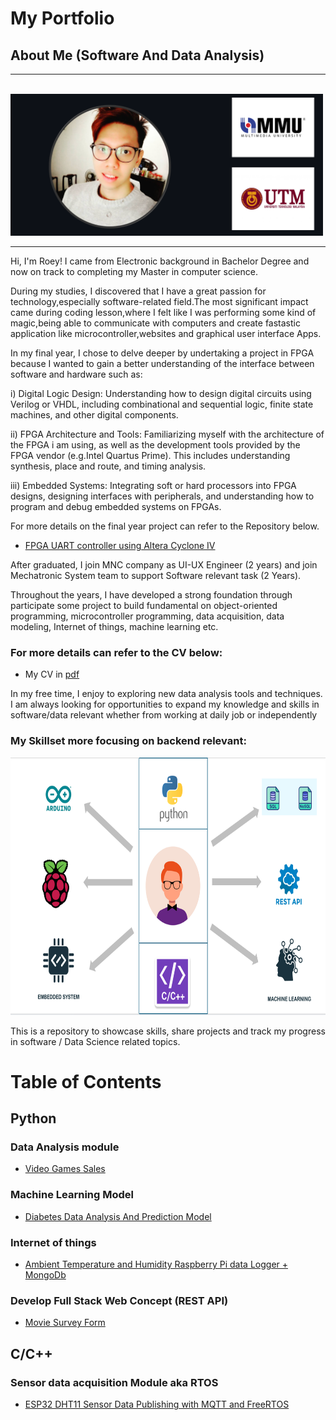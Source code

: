 # My Portfolio
## About Me (Software And Data Analysis)
***************************************************************************
&nbsp;&nbsp;&nbsp;&nbsp;&nbsp;&nbsp;&nbsp;&nbsp;&nbsp;&nbsp;&nbsp;&nbsp;&nbsp;&nbsp;&nbsp;&nbsp;&nbsp;&nbsp;&nbsp;&nbsp;&nbsp;&nbsp;&nbsp;&nbsp;&nbsp;&nbsp;&nbsp;&nbsp;&nbsp;&nbsp;&nbsp;
<img src="https://github.com/Roey0204/My-Portfolio/blob/main/img/myphoto.png" width="500" height="227">
***************************************************************************

Hi, I'm Roey! I came from Electronic background in Bachelor Degree and now on track to completing my Master in computer science. 

During my studies, I discovered that I have a great passion for technology,especially software-related field.The most significant impact came during coding lesson,where I felt like I was performing some kind of magic,being able to communicate with computers and create fastastic application like microcontroller,websites and graphical user interface Apps. 

In my final year, I chose to delve deeper by undertaking a project in FPGA because I wanted to gain a better understanding of the interface between software and hardware such as:

i) Digital Logic Design: Understanding how to design digital circuits using Verilog or VHDL, including combinational and sequential logic, finite state machines, and other digital components.

ii) FPGA Architecture and Tools: Familiarizing myself with the architecture of the FPGA i am using, as well as the development tools provided by the FPGA vendor (e.g.Intel Quartus Prime). This includes understanding synthesis, place and route, and timing analysis.

iii) Embedded Systems: Integrating soft or hard processors into FPGA designs, designing interfaces with peripherals, and understanding how to program and debug embedded systems on FPGAs.

For more details on the final year project can refer to the Repository below.

- [FPGA UART controller using Altera Cyclone IV](https://github.com/Roey0204/FPGA-Controller)

After graduated, I join MNC company as UI-UX Engineer (2 years) and join Mechatronic System team to support Software relevant task (2 Years).

Throughout the years, I have developed a strong foundation through participate some project to build fundamental on object-oriented programming, microcontroller programming, data acquisition, data modeling, Internet of things, machine learning etc.

### For more details can refer to the CV below:<br>
- My CV in [pdf](https://github.com/Roey0204/My-Portfolio/blob/main/RoeyCV.pdf)

In my free time, I enjoy to exploring new data analysis tools and techniques. I am always looking for opportunities to expand my knowledge and skills in software/data relevant whether from working at daily job or independently

### My Skillset more focusing on backend relevant:

<img src="https://github.com/Roey0204/My-Portfolio/blob/main/img/profile.png" alt="Image1" width ="700" height= "412">

This is a repository to showcase skills, share projects and track my progress in software / Data Science related topics.

# Table of Contents

## Python

### Data Analysis module
- [Video Games Sales](https://github.com/Roey0204/VideoGames_Sales) 

### Machine Learning Model
- [Diabetes Data Analysis And Prediction Model](https://github.com/Roey0204/Diabetes-Analysis-and-Prediction-Model)  

### Internet of things
- [Ambient Temperature and Humidity Raspberry Pi data Logger + MongoDb](https://github.com/Roey0204/Internet-of-things)

### Develop Full Stack Web Concept (REST API)
- [Movie Survey Form](https://github.com/Roey0204/Movie-Survey-Form-App)

## C/C++

### Sensor data acquisition Module aka RTOS
- [ESP32 DHT11 Sensor Data Publishing with MQTT and FreeRTOS](https://github.com/Roey0204/RTOS-data-acquisition)

